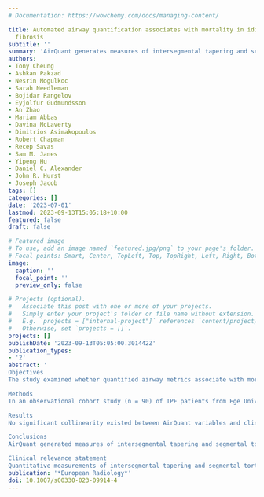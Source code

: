 ```yaml
---
# Documentation: https://wowchemy.com/docs/managing-content/

title: Automated airway quantification associates with mortality in idiopathic pulmonary
  fibrosis
subtitle: ''
summary: 'AirQuant generates measures of intersegmental tapering and segmental tortuosity which associates with mortality in IPF independent of established measures of disease severity.'
authors:
- Tony Cheung
- Ashkan Pakzad
- Nesrin Mogulkoc
- Sarah Needleman
- Bojidar Rangelov
- Eyjolfur Gudmundsson
- An Zhao
- Mariam Abbas
- Davina McLaverty
- Dimitrios Asimakopoulos
- Robert Chapman
- Recep Savas
- Sam M. Janes
- Yipeng Hu
- Daniel C. Alexander
- John R. Hurst
- Joseph Jacob
tags: []
categories: []
date: '2023-07-01'
lastmod: 2023-09-13T15:05:18+10:00
featured: false
draft: false

# Featured image
# To use, add an image named `featured.jpg/png` to your page's folder.
# Focal points: Smart, Center, TopLeft, Top, TopRight, Left, Right, BottomLeft, Bottom, BottomRight.
image:
  caption: ''
  focal_point: ''
  preview_only: false

# Projects (optional).
#   Associate this post with one or more of your projects.
#   Simply enter your project's folder or file name without extension.
#   E.g. `projects = ["internal-project"]` references `content/project/deep-learning/index.md`.
#   Otherwise, set `projects = []`.
projects: []
publishDate: '2023-09-13T05:05:00.301442Z'
publication_types:
- '2'
abstract: '
Objectives
The study examined whether quantified airway metrics associate with mortality in idiopathic pulmonary fibrosis (IPF).

Methods
In an observational cohort study (n = 90) of IPF patients from Ege University Hospital, an airway analysis tool AirQuant calculated median airway intersegmental tapering and segmental tortuosity across the 2nd to 6th airway generations. Intersegmental tapering measures the difference in median diameter between adjacent airway segments. Tortuosity evaluates the ratio of measured segmental length against direct end-to-end segmental length. Univariable linear regression analyses examined relationships between AirQuant variables, clinical variables, and lung function tests. Univariable and multivariable Cox proportional hazards models estimated mortality risk with the latter adjusted for patient age, gender, smoking status, antifibrotic use, CT usual interstitial pneumonia (UIP) pattern, and either forced vital capacity (FVC) or diffusion capacity of carbon monoxide (DLco) if obtained within 3 months of the CT.

Results
No significant collinearity existed between AirQuant variables and clinical or functional variables. On univariable Cox analyses, male gender, smoking history, no antifibrotic use, reduced DLco, reduced intersegmental tapering, and increased segmental tortuosity associated with increased risk of death. On multivariable Cox analyses (adjusted using FVC), intersegmental tapering (hazard ratio (HR) = 0.75, 95% CI = 0.66–0.85, p < 0.001) and segmental tortuosity (HR = 1.74, 95% CI = 1.22–2.47, p = 0.002) independently associated with mortality. Results were maintained with adjustment using DLco.

Conclusions
AirQuant generated measures of intersegmental tapering and segmental tortuosity independently associate with mortality in IPF patients. Abnormalities in proximal airway generations, which are not typically considered to be abnormal in IPF, have prognostic value.

Clinical relevance statement
Quantitative measurements of intersegmental tapering and segmental tortuosity, in proximal (second to sixth) generation airway segments, independently associate with mortality in IPF. Automated airway analysis can estimate disease severity, which in IPF is not restricted to the distal airway tree.'
publication: '*European Radiology*'
doi: 10.1007/s00330-023-09914-4
---
```

